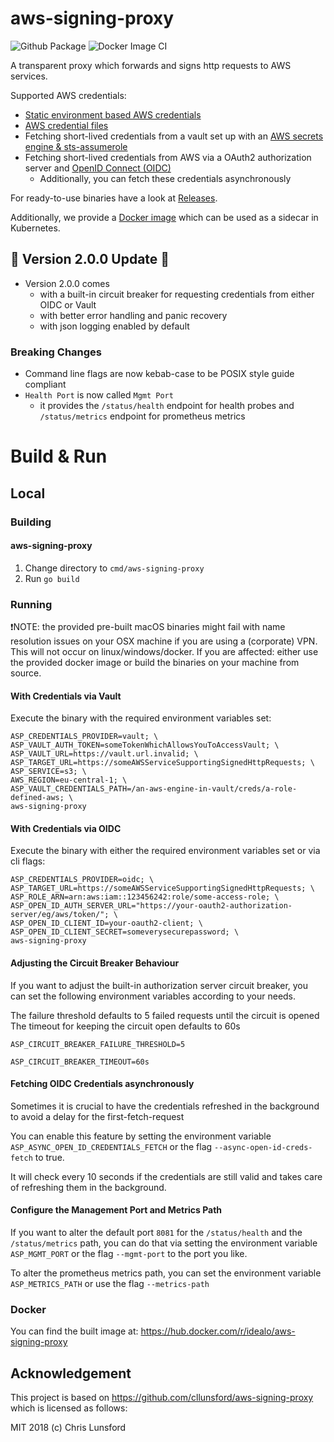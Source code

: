 aws-signing-proxy
=================
![Github Package](https://github.com/idealo/aws-signing-proxy/workflows/goreleaser/badge.svg)
![Docker Image CI](https://github.com/idealo/aws-signing-proxy/workflows/Docker%20Image%20CI/badge.svg)

A transparent proxy which forwards and signs http requests to AWS services.

Supported AWS credentials:

* [Static environment based AWS credentials](https://docs.aws.amazon.com/cli/latest/userguide/cli-configure-envvars.html#envvars-set)
* [AWS credential files](https://docs.aws.amazon.com/cli/latest/userguide/cli-configure-files.html#cli-configure-files-where)
* Fetching short-lived credentials from a vault set up with
  an [AWS secrets engine & sts-assumerole](https://www.vaultproject.io/docs/secrets/aws#sts-assumerole)
* Fetching short-lived credentials from AWS via a OAuth2 authorization server
  and [OpenID Connect (OIDC)](https://openid.net/connect/)
  * Additionally, you can fetch these credentials asynchronously

For ready-to-use binaries have a look at [Releases](https://github.com/idealo/aws-signing-proxy/releases).

Additionally, we provide a [Docker image](https://hub.docker.com/r/idealo/aws-signing-proxy) which can be used as a sidecar in Kubernetes.

## 🎉 Version 2.0.0 Update 🎉

* Version 2.0.0 comes 
  * with a built-in circuit breaker for requesting credentials from either OIDC or Vault 
  * with better error handling and panic recovery
  * with json logging enabled by default

### Breaking Changes

* Command line flags are now kebab-case to be POSIX style guide compliant
* `Health Port` is now called `Mgmt Port` 
  * it provides the `/status/health` endpoint for health probes and `/status/metrics` endpoint for prometheus metrics

# Build & Run

## Local

### Building

#### aws-signing-proxy

1. Change directory to `cmd/aws-signing-proxy`
2. Run `go build`

### Running

❗NOTE: the provided pre-built macOS binaries might fail with name resolution issues on your OSX machine if you are
using a (corporate) VPN. This will not occur on linux/windows/docker. If you are affected: either use the provided
docker image or build the binaries on your machine from source.

#### With Credentials via Vault

Execute the binary with the required environment variables set:

```
ASP_CREDENTIALS_PROVIDER=vault; \
ASP_VAULT_AUTH_TOKEN=someTokenWhichAllowsYouToAccessVault; \
ASP_VAULT_URL=https://vault.url.invalid; \
ASP_TARGET_URL=https://someAWSServiceSupportingSignedHttpRequests; \
ASP_SERVICE=s3; \
AWS_REGION=eu-central-1; \
ASP_VAULT_CREDENTIALS_PATH=/an-aws-engine-in-vault/creds/a-role-defined-aws; \
aws-signing-proxy
```

#### With Credentials via OIDC

Execute the binary with either the required environment variables set or via cli flags:

```
ASP_CREDENTIALS_PROVIDER=oidc; \
ASP_TARGET_URL=https://someAWSServiceSupportingSignedHttpRequests; \
ASP_ROLE_ARN=arn:aws:iam::123456242:role/some-access-role; \
ASP_OPEN_ID_AUTH_SERVER_URL="https://your-oauth2-authorization-server/eg/aws/token/"; \
ASP_OPEN_ID_CLIENT_ID=your-oauth2-client; \
ASP_OPEN_ID_CLIENT_SECRET=someverysecurepassword; \
aws-signing-proxy
```

#### Adjusting the Circuit Breaker Behaviour

If you want to adjust the built-in authorization server circuit breaker, you can set the following environment variables according to your needs. 

The failure threshold defaults to 5 failed requests until the circuit is opened
The timeout for keeping the circuit open defaults to 60s

`ASP_CIRCUIT_BREAKER_FAILURE_THRESHOLD=5`

`ASP_CIRCUIT_BREAKER_TIMEOUT=60s`

#### Fetching OIDC Credentials asynchronously

Sometimes it is crucial to have the credentials refreshed in the background to avoid a delay for the first-fetch-request

You can enable this feature by setting the environment variable `ASP_ASYNC_OPEN_ID_CREDENTIALS_FETCH` or the flag `--async-open-id-creds-fetch` to true.

It will check every 10 seconds if the credentials are still valid and takes care of refreshing them in the background.

#### Configure the Management Port and Metrics Path

If you want to alter the default port `8081` for the `/status/health` and the `/status/metrics` path, you can do that via setting the environment variable `ASP_MGMT_PORT` or the flag `--mgmt-port` to the port you like.

To alter the prometheus metrics path, you can set the environment variable `ASP_METRICS_PATH` or use the flag `--metrics-path`

### Docker

You can find the built image at: https://hub.docker.com/r/idealo/aws-signing-proxy

## Acknowledgement

This project is based on https://github.com/cllunsford/aws-signing-proxy which is licensed as follows:

MIT 2018 (c) Chris Lunsford 

